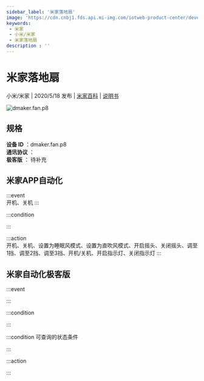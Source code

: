 ```yaml
---
sidebar_label: '米家落地扇'
image: 'https://cdn.cnbj1.fds.api.mi-img.com/iotweb-product-center/developer_1572500258523bJVyETzm.png?GalaxyAccessKeyId=AKVGLQWBOVIRQ3XLEW&amp;amp;amp;amp;amp;amp;Expires=9223372036854775807&amp;amp;amp;amp;amp;amp;Signature=h+vjI2ZC25y7eHa3Ev7kFXWiqeQ='
keywords: 
 - 米家
 - 小米/米家
 - 米家落地扇
description : ''
---
```

# 米家落地扇

小米/米家 | 2020/5/18 发布 | [米家百科](https://home.mi.com/webapp/content/baike/product/index.html?model=dmaker.fan.p8) | [说明书](https://home.mi.com/views/introduction.html?model=dmaker.fan.p8&region=cn)

![dmaker.fan.p8](https://cdn.cnbj1.fds.api.mi-img.com/iotweb-product-center/developer_1572500258523bJVyETzm.png?GalaxyAccessKeyId=AKVGLQWBOVIRQ3XLEW&amp;amp;amp;amp;amp;amp;Expires=9223372036854775807&amp;amp;amp;amp;amp;amp;Signature=h+vjI2ZC25y7eHa3Ev7kFXWiqeQ=)

## 规格  
> 
**设备 ID** ：dmaker.fan.p8  
**通讯协议** ：  
**极客版**  ： 待补充 


## 米家APP自动化  

:::event  
开机、关机
:::

:::condition  

:::

:::action   
开机、关机、设置为睡眠风模式、设置为直吹风模式、开启摇头、关闭摇头、调至1挡、调至2挡、调至3挡、开机/关机、开启指示灯、关闭指示灯
:::

## 米家自动化极客版  

:::event  

:::

:::condition  

:::

:::condition 可查询的状态条件  

:::

:::action  

:::

        
